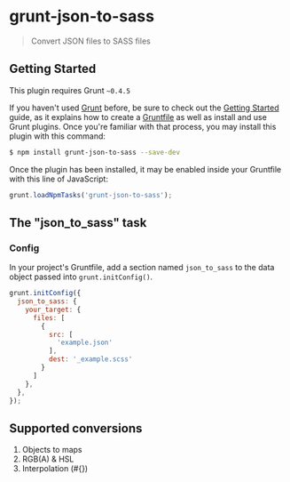 # grunt-json-to-sass

> Convert JSON files to SASS files

## Getting Started
This plugin requires Grunt `~0.4.5`

If you haven't used [Grunt](http://gruntjs.com/) before, be sure to check out the [Getting Started](http://gruntjs.com/getting-started) guide, as it explains how to create a [Gruntfile](http://gruntjs.com/sample-gruntfile) as well as install and use Grunt plugins. Once you're familiar with that process, you may install this plugin with this command:

```bash
$ npm install grunt-json-to-sass --save-dev
```

Once the plugin has been installed, it may be enabled inside your Gruntfile with this line of JavaScript:

```js
grunt.loadNpmTasks('grunt-json-to-sass');
```

## The "json_to_sass" task

### Config
In your project's Gruntfile, add a section named `json_to_sass` to the data object passed into `grunt.initConfig()`.

```js
grunt.initConfig({
  json_to_sass: {
    your_target: {
      files: [
        {
          src: [
            'example.json'
          ],
          dest: '_example.scss'
        }
      ]
    },
  },
});
```

## Supported conversions
1. Objects to maps
1. RGB(A) & HSL
1. Interpolation (\#{})


